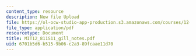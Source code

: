 ```yaml
---
content_type: resource
description: New file Upload
file: https://ol-ocw-studio-app-production.s3.amazonaws.com/courses/12-811-tropical-meteorology-spring-2011/6701b5d6b5159b06c2a389fcaae11d70_MIT12_811S11_gill_notes.pdf
file_type: application/pdf
resourcetype: Document
title: MIT12_811S11_gill_notes.pdf
uid: 6701b5d6-b515-9b06-c2a3-89fcaae11d70
---
```

